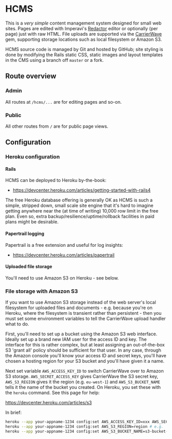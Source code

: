 # HCMS

This is a _very simple_ content management system designed for small web sites. Pages are edited with Imperavi's [Redactor](https://imperavi.com/redactor/) editor or optionally (per page) just with raw HTML. File uploads are supported via the [CarrierWave](https://github.com/carrierwaveuploader/carrierwave) gem, supporting storage locations such as local filesystem or Amazon S3.

HCMS source code is managed by Git and hosted by GitHub; site styling is done by modifying the Rails static CSS, static images and layout templates in the CMS using a branch off `master` or a fork.

## Route overview

### Admin

All routes at `/hcms/...` are for editing pages and so-on.

### Public

All other routes from `/` are for public page views.

## Configuration

### Heroku configuration

#### Rails

HCMS can be deployed to Heroku by-the-book:

* https://devcenter.heroku.com/articles/getting-started-with-rails4

The free Heroku database offering is generally OK as HCMS is such a simple, stripped down, small scale site engine that it's hard to imagine getting anywhere near the (at time of writing) 10,000 row limit in the free plan. Even so, extra backup/resilience/uptime/rollback facilities in paid plans might be desirable.

#### Papertrail logging

Papertrail is a free extension and useful for log insights:

* https://devcenter.heroku.com/articles/papertrail

#### Uploaded file storage

You'll need to use Amazon S3 on Heroku - see below.

### File storage with Amazon S3

If you want to use Amazon S3 storage instead of the web server's local filesystem for uploaded files and documents - e.g. because you're on Heroku, where the filesystem is transient rather than persistent - then you must set some environment variables to tell the CarrierWave upload handler what to do.

First, you'll need to set up a bucket using the Amazon S3 web interface. Ideally set up a brand new IAM user for the access ID and key. The interface for this is rather complex, but at least assigning an out-of-the-box S3 'grant all' policy should be sufficient for that user. In any case, through the Amazon console you'll know your access ID and secret keys, you'll have chosen a hosting region for your S3 bucket and you'll have given it a name.

Next set variable `AWS_ACCESS_KEY_ID` to switch CarrierWave over to Amazon S3 storage. `AWS_SECRET_ACCESS_KEY` gives CarrierWave the S3 secret key, `AWS_S3_REGION` gives it the region (e.g. `eu-west-1`) and `AWS_S3_BUCKET_NAME` tells it the name of the bucket you created. On Heroku, you set these with the `heroku` command. See this page for help:

  https://devcenter.heroku.com/articles/s3

In brief:

```bash
heroku --app your-appname-1234 config:set AWS_ACCESS_KEY_ID=xxx AWS_SECRET_ACCESS_KEY=yyy
heroku --app your-appname-1234 config:set AWS_S3_REGION=region # e.g. 'eu-west-1'
heroku --app your-appname-1234 config:set AWS_S3_BUCKET_NAME=s3-bucket-name
```

